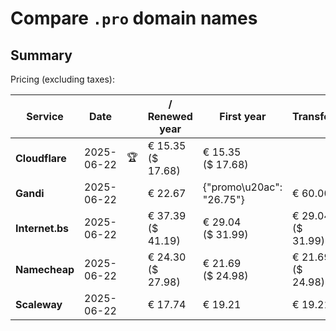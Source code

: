 # Compare `.pro` domain names

## Summary

Pricing (excluding taxes):

| Service | Date |  | / Renewed year | First year | Transfer | Restoration |
|--|--|--|--|--|--|--|
| **Cloudflare** | 2025-06-22 | 🏆 | € 15.35<br>($ 17.68) | € 15.35<br>($ 17.68) |  |  |
| **Gandi** | 2025-06-22 |  | € 22.67 | {"promo\u20ac": "26.75"} | € 60.00 | € 92.87 |
| **Internet.bs** | 2025-06-22 |  | € 37.39<br>($ 41.19) | € 29.04<br>($ 31.99) | € 29.04<br>($ 31.99) | € 137.25<br>($ 151.19) |
| **Namecheap** | 2025-06-22 |  | € 24.30<br>($ 27.98) | € 21.69<br>($ 24.98) | € 21.69<br>($ 24.98) |  |
| **Scaleway** | 2025-06-22 |  | € 17.74 | € 19.21 | € 19.21 | € 49.99 |
